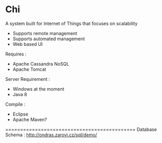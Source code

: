 # Chi
A system built for Internet of Things that focuses on scalability
+ Supports remote management
+ Supports automated management
+ Web based UI

Requires :
+ Apache Cassandra NoSQL
+ Apache Tomcat

Server Requirement :
+ Windows at the moment
+ Java 8

Compile :
+ Eclipse
+ Apache Maven?

============================================
Database Schema : http://ondras.zarovi.cz/sql/demo/

